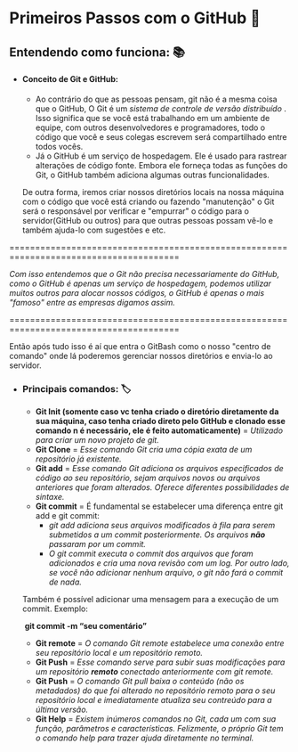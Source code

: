# Primeiros Passos com o GitHub :file_folder:



## Entendendo como funciona: :books:

* #### Conceito de Git e GitHub:

  * Ao contrário do que as pessoas pensam, git não é a mesma coisa que o GitHub, O Git é um *sistema de controle de versão distribuído* . Isso significa que se você está trabalhando em um ambiente de equipe, com outros desenvolvedores e programadores, todo o código que você e seus colegas escrevem será compartilhado entre todos vocês. 
  * Já o GitHub é um serviço de hospedagem. Ele é usado para rastrear alterações de código fonte. Embora ele forneça todas as funções do Git, o GitHub também adiciona algumas outras funcionalidades.

  De outra forma, iremos criar nossos diretórios locais na nossa máquina com o código que você está criando ou fazendo "manutenção" o Git será o responsável por verificar e "empurrar" o código para o servidor(GitHub ou outros) para que outras pessoas possam vê-lo e também ajuda-lo com sugestões e etc.

=======================================================================================

*Com isso entendemos que o Git não precisa necessariamente do GitHub, como o GitHub é apenas um serviço de hospedagem, podemos utilizar muitos outros para alocar nossos códigos, o GitHub é apenas o mais "famoso" entre as empresas digamos assim.*

=======================================================================================

Então após tudo isso é aí que entra o GitBash como o nosso "centro de comando" onde lá poderemos gerenciar nossos diretórios e envia-lo ao servidor.



* ### Principais comandos: :label:

  * **Git Init (somente caso vc tenha criado o diretório diretamente da sua máquina, caso tenha criado direto pelo GitHub e clonado esse comando n é necessário, ele é feito automaticamente)** = *Utilizado para criar um novo projeto de git.*
  * **Git Clone** = *Esse comando Git cria uma cópia exata de um repositório já existente.*
  * **Git add** = *Esse comando Git adiciona os arquivos especificados de código ao seu repositório, sejam arquivos novos ou arquivos anteriores que foram alterados. Oferece diferentes possibilidades de sintaxe.*
  * **Git commit** = É fundamental se estabelecer uma diferença entre git add e git commit:
    - *git add adiciona seus arquivos modificados à fila para serem submetidos a um commit posteriormente. Os arquivos **não** passaram por um commit.*
    - *O git commit executa o commit dos arquivos que foram adicionados e cria uma nova revisão com um log. Por outro lado, se você não adicionar nenhum arquivo, o git não fará o commit de nada.*
  
  Também é possível adicionar uma mensagem para a execução de um commit. Exemplo:
  
  ​		**git commit -m “seu comentário”**
  
  * **Git remote** = *O comando Git remote estabelece uma conexão entre seu repositório local e um repositório remoto.*
  * **Git Push** = *Esse comando serve para subir suas modificações para um repositório **remoto** conectado anteriormente com git remote.*
  * **Git Push** = *O comando Git pull baixa o conteúdo (não os metadados) do que foi alterado no repositório remoto para o seu repositório local e imediatamente atualiza seu contreúdo para a última versão.*
  * **Git Help** = *Existem inúmeros comandos no Git,  cada um com sua função, parâmetros e características. Felizmente, o próprio Git tem o comando help para trazer ajuda diretamente no terminal.*
